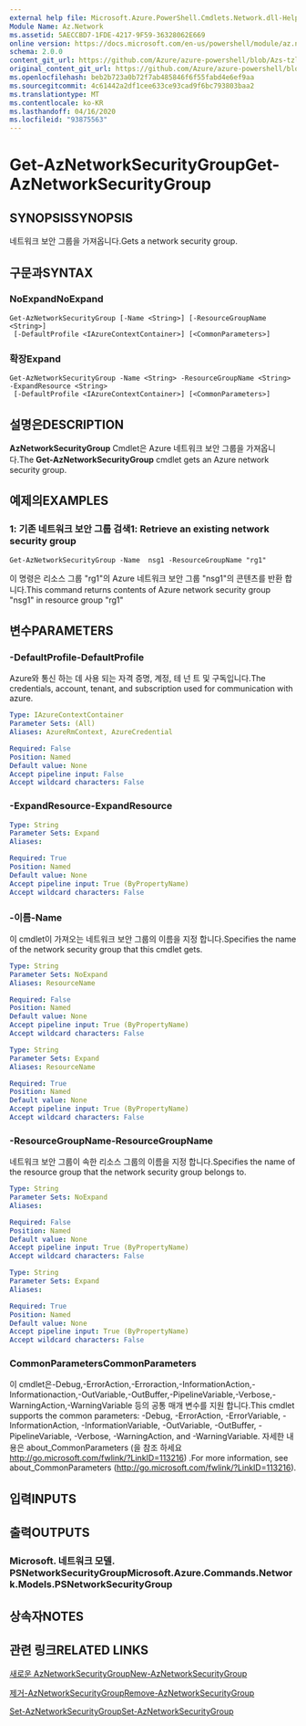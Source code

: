 ```yaml
---
external help file: Microsoft.Azure.PowerShell.Cmdlets.Network.dll-Help.xml
Module Name: Az.Network
ms.assetid: 5AECCBD7-1FDE-4217-9F59-36328062E669
online version: https://docs.microsoft.com/en-us/powershell/module/az.network/get-aznetworksecuritygroup
schema: 2.0.0
content_git_url: https://github.com/Azure/azure-powershell/blob/Azs-tzl/src/Network/Network/help/Get-AzNetworkSecurityGroup.md
original_content_git_url: https://github.com/Azure/azure-powershell/blob/Azs-tzl/src/Network/Network/help/Get-AzNetworkSecurityGroup.md
ms.openlocfilehash: beb2b723a0b72f7ab485846f6f55fabd4e6ef9aa
ms.sourcegitcommit: 4c61442a2df1cee633ce93cad9f6bc793803baa2
ms.translationtype: MT
ms.contentlocale: ko-KR
ms.lasthandoff: 04/16/2020
ms.locfileid: "93875563"
---
```

# <span data-ttu-id="54499-101">Get-AzNetworkSecurityGroup</span><span class="sxs-lookup"><span data-stu-id="54499-101">Get-AzNetworkSecurityGroup</span></span>

## <span data-ttu-id="54499-102">SYNOPSIS</span><span class="sxs-lookup"><span data-stu-id="54499-102">SYNOPSIS</span></span>
<span data-ttu-id="54499-103">네트워크 보안 그룹을 가져옵니다.</span><span class="sxs-lookup"><span data-stu-id="54499-103">Gets a network security group.</span></span>

## <span data-ttu-id="54499-104">구문과</span><span class="sxs-lookup"><span data-stu-id="54499-104">SYNTAX</span></span>

### <span data-ttu-id="54499-105">NoExpand</span><span class="sxs-lookup"><span data-stu-id="54499-105">NoExpand</span></span>
```
Get-AzNetworkSecurityGroup [-Name <String>] [-ResourceGroupName <String>]
 [-DefaultProfile <IAzureContextContainer>] [<CommonParameters>]
```

### <span data-ttu-id="54499-106">확장</span><span class="sxs-lookup"><span data-stu-id="54499-106">Expand</span></span>
```
Get-AzNetworkSecurityGroup -Name <String> -ResourceGroupName <String> -ExpandResource <String>
 [-DefaultProfile <IAzureContextContainer>] [<CommonParameters>]
```

## <span data-ttu-id="54499-107">설명은</span><span class="sxs-lookup"><span data-stu-id="54499-107">DESCRIPTION</span></span>
<span data-ttu-id="54499-108">**AzNetworkSecurityGroup** Cmdlet은 Azure 네트워크 보안 그룹을 가져옵니다.</span><span class="sxs-lookup"><span data-stu-id="54499-108">The **Get-AzNetworkSecurityGroup** cmdlet gets an Azure network security group.</span></span>

## <span data-ttu-id="54499-109">예제의</span><span class="sxs-lookup"><span data-stu-id="54499-109">EXAMPLES</span></span>

### <span data-ttu-id="54499-110">1: 기존 네트워크 보안 그룹 검색</span><span class="sxs-lookup"><span data-stu-id="54499-110">1: Retrieve an existing network security group</span></span>
```
Get-AzNetworkSecurityGroup -Name  nsg1 -ResourceGroupName "rg1"
```

<span data-ttu-id="54499-111">이 명령은 리소스 그룹 "rg1"의 Azure 네트워크 보안 그룹 "nsg1"의 콘텐츠를 반환 합니다.</span><span class="sxs-lookup"><span data-stu-id="54499-111">This command returns contents of Azure network security group "nsg1" in resource group "rg1"</span></span>

## <span data-ttu-id="54499-112">변수</span><span class="sxs-lookup"><span data-stu-id="54499-112">PARAMETERS</span></span>

### <span data-ttu-id="54499-113">-DefaultProfile</span><span class="sxs-lookup"><span data-stu-id="54499-113">-DefaultProfile</span></span>
<span data-ttu-id="54499-114">Azure와 통신 하는 데 사용 되는 자격 증명, 계정, 테 넌 트 및 구독입니다.</span><span class="sxs-lookup"><span data-stu-id="54499-114">The credentials, account, tenant, and subscription used for communication with azure.</span></span>

```yaml
Type: IAzureContextContainer
Parameter Sets: (All)
Aliases: AzureRmContext, AzureCredential

Required: False
Position: Named
Default value: None
Accept pipeline input: False
Accept wildcard characters: False
```

### <span data-ttu-id="54499-115">-ExpandResource</span><span class="sxs-lookup"><span data-stu-id="54499-115">-ExpandResource</span></span>
```yaml
Type: String
Parameter Sets: Expand
Aliases: 

Required: True
Position: Named
Default value: None
Accept pipeline input: True (ByPropertyName)
Accept wildcard characters: False
```

### <span data-ttu-id="54499-116">-이름</span><span class="sxs-lookup"><span data-stu-id="54499-116">-Name</span></span>
<span data-ttu-id="54499-117">이 cmdlet이 가져오는 네트워크 보안 그룹의 이름을 지정 합니다.</span><span class="sxs-lookup"><span data-stu-id="54499-117">Specifies the name of the network security group that this cmdlet gets.</span></span>

```yaml
Type: String
Parameter Sets: NoExpand
Aliases: ResourceName

Required: False
Position: Named
Default value: None
Accept pipeline input: True (ByPropertyName)
Accept wildcard characters: False
```

```yaml
Type: String
Parameter Sets: Expand
Aliases: ResourceName

Required: True
Position: Named
Default value: None
Accept pipeline input: True (ByPropertyName)
Accept wildcard characters: False
```

### <span data-ttu-id="54499-118">-ResourceGroupName</span><span class="sxs-lookup"><span data-stu-id="54499-118">-ResourceGroupName</span></span>
<span data-ttu-id="54499-119">네트워크 보안 그룹이 속한 리소스 그룹의 이름을 지정 합니다.</span><span class="sxs-lookup"><span data-stu-id="54499-119">Specifies the name of the resource group that the network security group belongs to.</span></span>

```yaml
Type: String
Parameter Sets: NoExpand
Aliases: 

Required: False
Position: Named
Default value: None
Accept pipeline input: True (ByPropertyName)
Accept wildcard characters: False
```

```yaml
Type: String
Parameter Sets: Expand
Aliases: 

Required: True
Position: Named
Default value: None
Accept pipeline input: True (ByPropertyName)
Accept wildcard characters: False
```

### <span data-ttu-id="54499-120">CommonParameters</span><span class="sxs-lookup"><span data-stu-id="54499-120">CommonParameters</span></span>
<span data-ttu-id="54499-121">이 cmdlet은-Debug,-ErrorAction,-Erroraction,-InformationAction,-Informationaction,-OutVariable,-OutBuffer,-PipelineVariable,-Verbose,-WarningAction,-WarningVariable 등의 공통 매개 변수를 지원 합니다.</span><span class="sxs-lookup"><span data-stu-id="54499-121">This cmdlet supports the common parameters: -Debug, -ErrorAction, -ErrorVariable, -InformationAction, -InformationVariable, -OutVariable, -OutBuffer, -PipelineVariable, -Verbose, -WarningAction, and -WarningVariable.</span></span> <span data-ttu-id="54499-122">자세한 내용은 about_CommonParameters (을 참조 하세요 http://go.microsoft.com/fwlink/?LinkID=113216) .</span><span class="sxs-lookup"><span data-stu-id="54499-122">For more information, see about_CommonParameters (http://go.microsoft.com/fwlink/?LinkID=113216).</span></span>

## <span data-ttu-id="54499-123">입력</span><span class="sxs-lookup"><span data-stu-id="54499-123">INPUTS</span></span>

## <span data-ttu-id="54499-124">출력</span><span class="sxs-lookup"><span data-stu-id="54499-124">OUTPUTS</span></span>

### <span data-ttu-id="54499-125">Microsoft. 네트워크 모델. PSNetworkSecurityGroup</span><span class="sxs-lookup"><span data-stu-id="54499-125">Microsoft.Azure.Commands.Network.Models.PSNetworkSecurityGroup</span></span>

## <span data-ttu-id="54499-126">상속자</span><span class="sxs-lookup"><span data-stu-id="54499-126">NOTES</span></span>

## <span data-ttu-id="54499-127">관련 링크</span><span class="sxs-lookup"><span data-stu-id="54499-127">RELATED LINKS</span></span>

[<span data-ttu-id="54499-128">새로운 AzNetworkSecurityGroup</span><span class="sxs-lookup"><span data-stu-id="54499-128">New-AzNetworkSecurityGroup</span></span>](./New-AzNetworkSecurityGroup.md)

[<span data-ttu-id="54499-129">제거-AzNetworkSecurityGroup</span><span class="sxs-lookup"><span data-stu-id="54499-129">Remove-AzNetworkSecurityGroup</span></span>](./Remove-AzNetworkSecurityGroup.md)

[<span data-ttu-id="54499-130">Set-AzNetworkSecurityGroup</span><span class="sxs-lookup"><span data-stu-id="54499-130">Set-AzNetworkSecurityGroup</span></span>](./Set-AzNetworkSecurityGroup.md)


